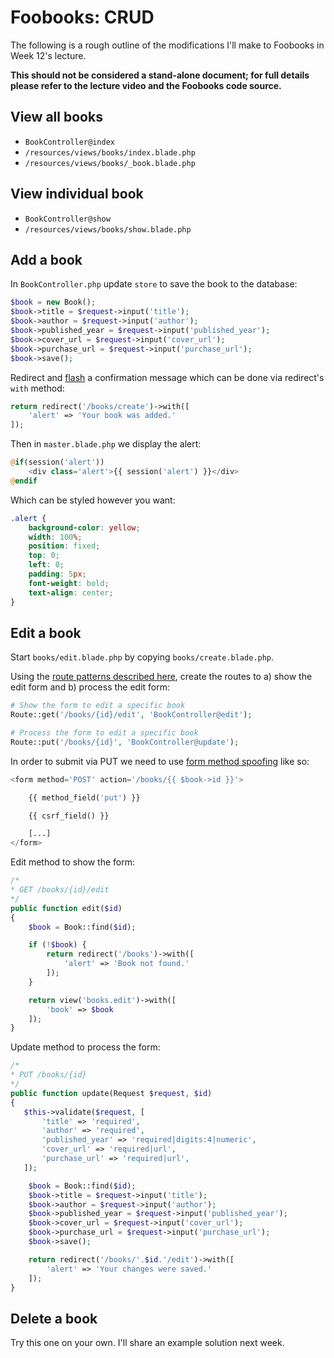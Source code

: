 # Foobooks: CRUD

The following is a rough outline of the modifications I'll make to Foobooks in Week 12's lecture.

__This should not be considered a stand-alone document; for full details please refer to the lecture video and the Foobooks code source.__

## View all books
- `BookController@index`
- `/resources/views/books/index.blade.php`
- `/resources/views/books/_book.blade.php`

## View individual book
- `BookController@show`
- `/resources/views/books/show.blade.php`

## Add a book
In `BookController.php` update `store` to save the book to the database:
```php
$book = new Book();
$book->title = $request->input('title');
$book->author = $request->input('author');
$book->published_year = $request->input('published_year');
$book->cover_url = $request->input('cover_url');
$book->purchase_url = $request->input('purchase_url');
$book->save();
```

Redirect and [flash](https://laravel.com/docs/redirects#redirecting-with-flashed-session-data) a confirmation message which can be done via redirect's `with` method:

```php
return redirect('/books/create')->with([
    'alert' => 'Your book was added.'
]);
```

Then in `master.blade.php` we display the alert:
```php
@if(session('alert'))
    <div class='alert'>{{ session('alert') }}</div>
@endif
```

Which can be styled however you want:
```css
.alert {
    background-color: yellow;
    width: 100%;
    position: fixed;
    top: 0;
    left: 0;
    padding: 5px;
    font-weight: bold;
    text-align: center;
}
```

## Edit a book
Start `books/edit.blade.php` by copying `books/create.blade.php`.

Using the [route patterns described here](/laravel/forms-post.md#route-and-method-name-choices), create the routes to a) show the edit form and b) process the edit form:
```php
# Show the form to edit a specific book
Route::get('/books/{id}/edit', 'BookController@edit');

# Process the form to edit a specific book
Route::put('/books/{id}', 'BookController@update');
```


In order to submit via PUT we need to use [form method spoofing](https://laravel.com/docs/routing#form-method-spoofing) like so:
```php
<form method='POST' action='/books/{{ $book->id }}'>

    {{ method_field('put') }}

    {{ csrf_field() }}

    [...]
</form>
```

Edit method to show the form:
```php
/*
* GET /books/{id}/edit
*/
public function edit($id)
{
    $book = Book::find($id);

    if (!$book) {
        return redirect('/books')->with([
            'alert' => 'Book not found.'
        ]);
    }

    return view('books.edit')->with([
        'book' => $book
    ]);
}
```

Update method to process the form:
```php
/*
* PUT /books/{id}
*/
public function update(Request $request, $id)
{
   $this->validate($request, [
       'title' => 'required',
       'author' => 'required',
       'published_year' => 'required|digits:4|numeric',
       'cover_url' => 'required|url',
       'purchase_url' => 'required|url',
   ]);

    $book = Book::find($id);
    $book->title = $request->input('title');
    $book->author = $request->input('author');
    $book->published_year = $request->input('published_year');
    $book->cover_url = $request->input('cover_url');
    $book->purchase_url = $request->input('purchase_url');
    $book->save();

    return redirect('/books/'.$id.'/edit')->with([
        'alert' => 'Your changes were saved.'
    ]);
}
```


## Delete a book
Try this one on your own. I'll share an example solution next week.
